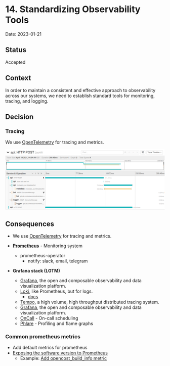 # 14. Standardizing Observability Tools

Date: 2023-01-21

## Status

Accepted

## Context

In order to maintain a consistent and effective approach to observability across our systems, 
we need to establish standard tools for monitoring, tracing, and logging.

## Decision

### Tracing

We use [OpenTelemetry](https://opentelemetry.io/) for tracing and metrics.

![http_add_link](./images/ADR-0014/opentracing_add_link.png)

## Consequences

+ We use [OpenTelemetry](https://opentelemetry.io/) for tracing and metrics.
+ **[Prometheus](https://prometheus.io/)** - Monitoring system
  + prometheus-operator
    + notify: slack, email, telegram
+ **Grafana stack (LGTM)**
  * [Grafana](https://github.com/grafana/grafana), the open and composable observability and data visualization
    platform.
  * [Loki](https://github.com/grafana/loki), like Prometheus, but for logs.
    + [docs](docs/tutorial/logger.md)

  + [Tempo](https://grafana.com/docs/tempo/latest/), a high volume, high throughput distributed tracing system.

  * [Grafana](https://github.com/grafana/grafana), the open and composable observability and data visualization
    platform.

  + [OnCall](https://grafana.com/oss/oncall/) - On-call scheduling
  + [Phlare](https://grafana.com/oss/phlare/) - Profiling and flame graphs

### Common prometheus metrics

+ Add default metrics for prometheus
+ [Exposing the software version to Prometheus](https://www.robustperception.io/exposing-the-software-version-to-prometheus)
  + Example: [Add opencost_build_info metric](https://github.com/opencost/opencost/pull/1577/files) 
